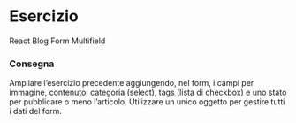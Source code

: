# Esercizio

React Blog Form Multifield

### Consegna

Ampliare l’esercizio precedente aggiungendo, nel form, i campi per immagine, contenuto, categoria (select), tags (lista di checkbox) e uno stato per pubblicare o meno l’articolo.
Utilizzare un unico oggetto per gestire tutti i dati del form.

